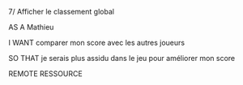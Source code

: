 7/ Afficher le classement global

AS A Mathieu 

I WANT comparer mon score avec les autres joueurs

SO THAT je serais plus assidu dans le jeu pour améliorer mon score

REMOTE RESSOURCE

